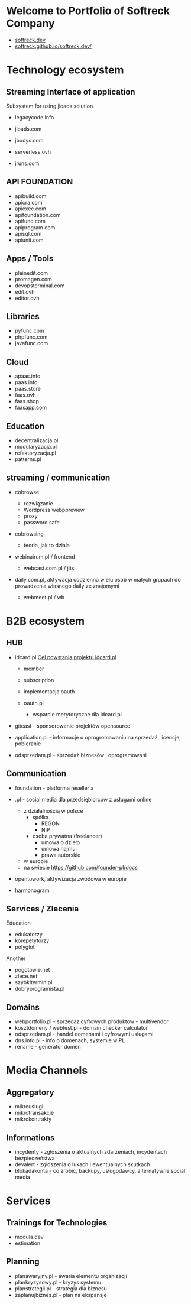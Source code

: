 # Welcome to Portfolio of Softreck Company
+ [softreck.dev](https://softreck.dev)
+ [softreck.github.io/softreck.dev/](https://softreck.github.io/softreck.dev/)


# Technology ecosystem


## Streaming Interface of application

Subsystem for using jloads solution

+ legacycode.info
+ jloads.com

+ jbodys.com

+ serverless.ovh
+ jruns.com



## API FOUNDATION

+ apibuild.com
+ apicra.com
+ apiexec.com
+ apifoundation.com
+ apifunc.com
+ apiprogram.com
+ apisql.com
+ apiunit.com


## Apps / Tools

+ plainedit.com
+ promagen.com
+ devopsterminal.com
+ edit.ovh
+ editor.ovh


## Libraries

+ pyfunc.com
+ phpfunc.com
+ javafunc.com


## Cloud

+ apaas.info
+ paas.info
+ paas.store
+ faas.ovh
+ faas.shop
+ faasapp.com


## Education

+ decentralizacja.pl
+ modularyzacja.pl
+ refaktoryzacja.pl
+ patterns.pl


## streaming / communication

+ cobrowse
  + rozwiązanie
  + Wordpress webppreview
  + proxy
  + password safe
 
+ cobrowsing, 
  + teoria, jak to dziala
  
+ webinairum.pl / frontend
  + webcast.com.pl / jitsi

+ daily.com.pl, aktywacja codzienna wielu osób w małych grupach do prowadzenia własnego daily ze znajomymi
  + webmeet.pl / wb
  
  
# B2B ecosystem


## HUB

+ idcard.pl [Cel powstania projektu idcard.pl](https://docs.idcard.pl/)

  + member
  + subscription
  + implementacja oauth

  + oauth.pl
    + wsparcie merytoryczne dla idcard.pl

+ gitcast - sponsorowanie projektów opensource

+ application.pl - informacje o oprogromawaniu na sprzedaż, licencje, pobieranie

+ odsprzedam.pl - sprzedaż biznesów i oprogramowani


## Communication

+ foundation - platforma reseller'a

+ .pl - social media dla przedsiębiorców z usługami online
  + z działalnością w polsce
    + spółka
      + REGON
      + NIP
    + osoba prywatna (freelancer)
      + umowa o dzieło
      + umowa najmu
      + prawa autorskie
  + w europie
  + na świecie
https://github.com/founder-pl/docs


+ opentowork, aktywizacja zwodowa w europie

+ harmonogram


## Services / Zlecenia

Education
+ edukatorzy
+ korepetytorzy
+ polyglot

Another
+ pogotowie.net
+ zlece.net
+ szybkitermin.pl
+ dobryprogramista.pl



## Domains

+ webportfolio.pl - sprzedaz cyfrowych produktow - multivendor
+ kosztdomeny / webtest.pl - domain checker calculator
+ odsprzedam.pl - handel domenami i cyfrowymi uslugami
+ dns.info.pl - info o domenach, systemie w PL
+ rename - generator domen



# Media Channels


## Aggregatory

+ mikrouslugi
+ mikrotransakcje
+ mikrokontrakty


## Informations

+ incydenty - zgłoszenia o aktualnych zdarzeniach, incydentach bezpieczeństwa
+ devalert - zgłoszenia o lukach i ewentualnych skutkach
+ blokadakonta - co zrobić, backupy, usługodawcy, alternatywne social media


# Services

## Trainings for Technologies

+ modula.dev
+ estimation


## Planning

+ planawaryjny.pl - awaria elementu organizacji
+ plankryzysowy.pl - kryzys systemu
+ planstrategii.pl - strategia dla biznesu
+ zaplanujbiznes.pl - plan na ekspansje


